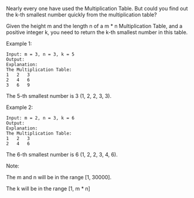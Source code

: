 Nearly every one have used the Multiplication Table. But could you find out the k-th smallest number quickly from the multiplication table?

Given the height m and the length n of a m * n Multiplication Table, and a positive integer k, you need to return the k-th smallest number in this table.

Example 1:
```
Input: m = 3, n = 3, k = 5
Output: 
Explanation: 
The Multiplication Table:
1	2	3
2	4	6
3	6	9
```

The 5-th smallest number is 3 (1, 2, 2, 3, 3).

Example 2:
```
Input: m = 2, n = 3, k = 6
Output: 
Explanation: 
The Multiplication Table:
1	2	3
2	4	6
```

The 6-th smallest number is 6 (1, 2, 2, 3, 4, 6).

Note:

The m and n will be in the range [1, 30000].

The k will be in the range [1, m * n]